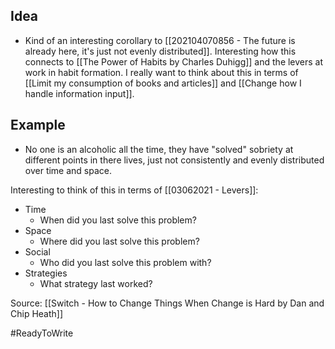 ## Idea
- Kind of an interesting corollary to [[202104070856 - The future is already here, it's just not evenly distributed]]. Interesting how this connects to [[The Power of Habits by Charles Duhigg]] and the levers at work in habit formation. I really want to think about this in terms of [[Limit my consumption of books and articles]] and [[Change how I handle information input]].

## Example
- No one is an alcoholic all the time, they have "solved" sobriety at different points in there lives, just not consistently and evenly distributed over time and space. 

Interesting to think of this in terms of [[03062021 - Levers]]:
- Time
	- When did you last solve this problem? 
- Space
	- Where did you last solve this problem?
- Social
	- Who did you last solve this problem with?
- Strategies
	- What strategy last worked?

Source: [[Switch - How to Change Things When Change is Hard by Dan and Chip Heath]]

#ReadyToWrite 